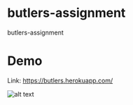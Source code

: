 # butlers-assignment
butlers-assignment

# Demo

Link: https://butlers.herokuapp.com/

![alt text](https://i.ibb.co/6gwW6Kp/image.png)